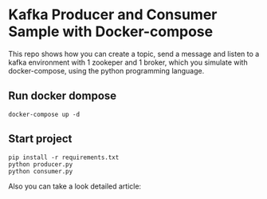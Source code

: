 # Kafka Producer and Consumer Sample with Docker-compose
This repo shows how you can create a topic, send a message and listen to a kafka environment with 1 zookeper and 1 broker, which you simulate with docker-compose, using the python programming language.
## Run docker dompose
```shell
docker-compose up -d
```
## Start project
```shell
pip install -r requirements.txt
python producer.py
python consumer.py
```
Also you can take a look detailed article:
